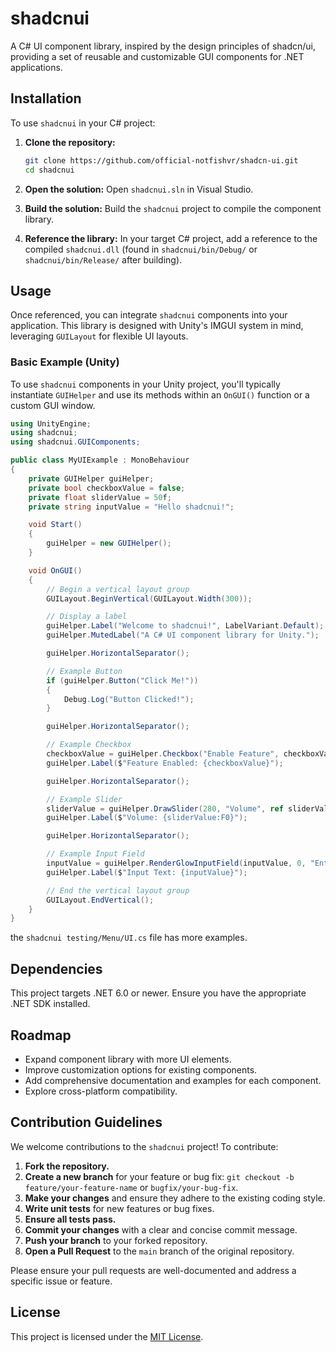 # shadcnui

A C# UI component library, inspired by the design principles of shadcn/ui, providing a set of reusable and customizable GUI components for .NET applications.

## Installation

To use `shadcnui` in your C# project:

1.  **Clone the repository:**
    ```bash
    git clone https://github.com/official-notfishvr/shadcn-ui.git
    cd shadcnui
    ```

2.  **Open the solution:**
    Open `shadcnui.sln` in Visual Studio.

3.  **Build the solution:**
    Build the `shadcnui` project to compile the component library.

4.  **Reference the library:**
    In your target C# project, add a reference to the compiled `shadcnui.dll` (found in `shadcnui/bin/Debug/` or `shadcnui/bin/Release/` after building).

## Usage

Once referenced, you can integrate `shadcnui` components into your application. This library is designed with Unity's IMGUI system in mind, leveraging `GUILayout` for flexible UI layouts.

### Basic Example (Unity)

To use `shadcnui` components in your Unity project, you'll typically instantiate `GUIHelper` and use its methods within an `OnGUI()` function or a custom GUI window.

```csharp
using UnityEngine;
using shadcnui;
using shadcnui.GUIComponents;

public class MyUIExample : MonoBehaviour
{
    private GUIHelper guiHelper;
    private bool checkboxValue = false;
    private float sliderValue = 50f;
    private string inputValue = "Hello shadcnui!";

    void Start()
    {
        guiHelper = new GUIHelper();
    }

    void OnGUI()
    {
        // Begin a vertical layout group
        GUILayout.BeginVertical(GUILayout.Width(300));

        // Display a label
        guiHelper.Label("Welcome to shadcnui!", LabelVariant.Default);
        guiHelper.MutedLabel("A C# UI component library for Unity.");

        guiHelper.HorizontalSeparator();

        // Example Button
        if (guiHelper.Button("Click Me!"))
        {
            Debug.Log("Button Clicked!");
        }

        guiHelper.HorizontalSeparator();

        // Example Checkbox
        checkboxValue = guiHelper.Checkbox("Enable Feature", checkboxValue);
        guiHelper.Label($"Feature Enabled: {checkboxValue}");

        guiHelper.HorizontalSeparator();

        // Example Slider
        sliderValue = guiHelper.DrawSlider(280, "Volume", ref sliderValue, 0, 100);
        guiHelper.Label($"Volume: {sliderValue:F0}");

        guiHelper.HorizontalSeparator();

        // Example Input Field
        inputValue = guiHelper.RenderGlowInputField(inputValue, 0, "Enter text...", 280);
        guiHelper.Label($"Input Text: {inputValue}");

        // End the vertical layout group
        GUILayout.EndVertical();
    }
}
```

the `shadcnui testing/Menu/UI.cs` file has more examples.

## Dependencies

This project targets .NET 6.0 or newer. Ensure you have the appropriate .NET SDK installed.

## Roadmap

*   Expand component library with more UI elements.
*   Improve customization options for existing components.
*   Add comprehensive documentation and examples for each component.
*   Explore cross-platform compatibility.

## Contribution Guidelines

We welcome contributions to the `shadcnui` project! To contribute:

1.  **Fork the repository.**
2.  **Create a new branch** for your feature or bug fix: `git checkout -b feature/your-feature-name` or `bugfix/your-bug-fix`.
3.  **Make your changes** and ensure they adhere to the existing coding style.
4.  **Write unit tests** for new features or bug fixes.
5.  **Ensure all tests pass.**
6.  **Commit your changes** with a clear and concise commit message.
7.  **Push your branch** to your forked repository.
8.  **Open a Pull Request** to the `main` branch of the original repository.

Please ensure your pull requests are well-documented and address a specific issue or feature.

## License

This project is licensed under the [MIT License](LICENSE).
